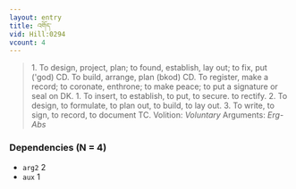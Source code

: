 ```yaml
---
layout: entry
title: འགོད་
vid: Hill:0294
vcount: 4
---
```

> 1\. To design, project, plan; to found, establish, lay out; to fix, put ('god) CD\. To build, arrange, plan (bkod) CD\. To register, make a record; to coronate, enthrone; to make peace; to put a signature or seal on DK\. 1\. To insert, to establish, to put, to secure\. to rectify\. 2\. To design, to formulate, to plan out, to build, to lay out\. 3\. To write, to sign, to record, to document TC\.
> Volition: _Voluntary_
> Arguments: _Erg-Abs_


### Dependencies (N = 4)
* `arg2` 2
* `aux` 1
